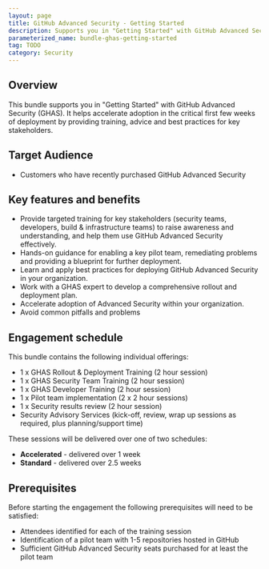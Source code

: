 ```yaml
---
layout: page
title: GitHub Advanced Security - Getting Started
description: Supports you in "Getting Started" with GitHub Advanced Security (GHAS) and helps accelerate adoption in the critical first few weeks of deployment.
parameterized_name: bundle-ghas-getting-started
tag: TODO
category: Security
---
```


## Overview

This bundle supports you in "Getting Started" with GitHub Advanced Security (GHAS). It helps accelerate adoption in the critical first few weeks of deployment by providing training, advice and best practices for key stakeholders.

## Target Audience

- Customers who have recently purchased GitHub Advanced Security

## Key features and benefits

- Provide targeted training for key stakeholders (security teams, developers, build & infrastructure teams) to raise awareness and understanding, and help them use GitHub Advanced Security effectively.
- Hands-on guidance for enabling a key pilot team, remediating problems and providing a blueprint for further deployment.
- Learn and apply best practices for deploying GitHub Advanced Security in your organization.
- Work with a GHAS expert to develop a comprehensive rollout and deployment plan.
- Accelerate adoption of Advanced Security within your organization.
- Avoid common pitfalls and problems

## Engagement schedule

This bundle contains the following individual offerings:

- 1 x GHAS Rollout & Deployment Training (2 hour session)
- 1 x GHAS Security Team Training (2 hour session)
- 1 x GHAS Developer Training (2 hour session)
- 1 x Pilot team implementation (2 x 2 hour sessions)
- 1 x Security results review (2 hour session)
- Security Advisory Services (kick-off, review, wrap up sessions as required, plus planning/support time)

These sessions will be delivered over one of two schedules:

- **Accelerated** - delivered over 1 week
- **Standard** - delivered over 2.5 weeks

## Prerequisites

Before starting the engagement the following prerequisites will need to be satisfied:

- Attendees identified for each of the training session
- Identification of a pilot team with 1-5 repositories hosted in GitHub
- Sufficient GitHub Advanced Security seats purchased for at least the pilot team
